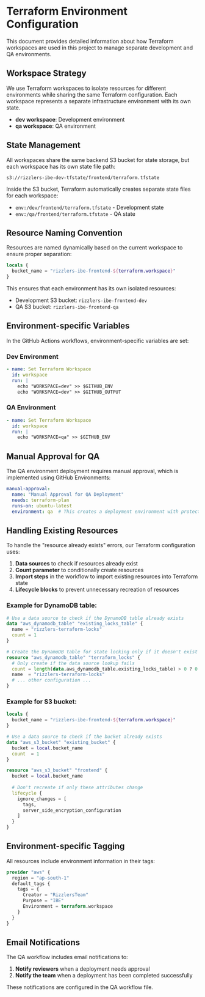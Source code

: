 # Terraform Environment Configuration

This document provides detailed information about how Terraform workspaces are used in this project to manage separate development and QA environments.

## Workspace Strategy

We use Terraform workspaces to isolate resources for different environments while sharing the same Terraform configuration. Each workspace represents a separate infrastructure environment with its own state.

- **dev workspace**: Development environment
- **qa workspace**: QA environment

## State Management

All workspaces share the same backend S3 bucket for state storage, but each workspace has its own state file path:

```
s3://rizzlers-ibe-dev-tfstate/frontend/terraform.tfstate
```

Inside the S3 bucket, Terraform automatically creates separate state files for each workspace:

- `env:/dev/frontend/terraform.tfstate` - Development state
- `env:/qa/frontend/terraform.tfstate` - QA state

## Resource Naming Convention

Resources are named dynamically based on the current workspace to ensure proper separation:

```terraform
locals {
  bucket_name = "rizzlers-ibe-frontend-${terraform.workspace}"
}
```

This ensures that each environment has its own isolated resources:

- Development S3 bucket: `rizzlers-ibe-frontend-dev`
- QA S3 bucket: `rizzlers-ibe-frontend-qa`

## Environment-specific Variables

In the GitHub Actions workflows, environment-specific variables are set:

### Dev Environment
```yaml
- name: Set Terraform Workspace
  id: workspace
  run: |
    echo "WORKSPACE=dev" >> $GITHUB_ENV
    echo "WORKSPACE=dev" >> $GITHUB_OUTPUT
```

### QA Environment
```yaml
- name: Set Terraform Workspace
  id: workspace
  run: |
    echo "WORKSPACE=qa" >> $GITHUB_ENV
```

## Manual Approval for QA

The QA environment deployment requires manual approval, which is implemented using GitHub Environments:

```yaml
manual-approval:
  name: "Manual Approval for QA Deployment"
  needs: terraform-plan
  runs-on: ubuntu-latest
  environment: qa  # This creates a deployment environment with protection rules
```

## Handling Existing Resources

To handle the "resource already exists" errors, our Terraform configuration uses:

1. **Data sources** to check if resources already exist
2. **Count parameter** to conditionally create resources
3. **Import steps** in the workflow to import existing resources into Terraform state
4. **Lifecycle blocks** to prevent unnecessary recreation of resources

### Example for DynamoDB table:

```terraform
# Use a data source to check if the DynamoDB table already exists
data "aws_dynamodb_table" "existing_locks_table" {
  name = "rizzlers-terraform-locks"
  count = 1
}

# Create the DynamoDB table for state locking only if it doesn't exist
resource "aws_dynamodb_table" "terraform_locks" {
  # Only create if the data source lookup fails
  count = length(data.aws_dynamodb_table.existing_locks_table) > 0 ? 0 : 1
  name  = "rizzlers-terraform-locks"
  # ... other configuration ...
}
```

### Example for S3 bucket:

```terraform
locals {
  bucket_name = "rizzlers-ibe-frontend-${terraform.workspace}"
}

# Use a data source to check if the bucket already exists
data "aws_s3_bucket" "existing_bucket" {
  bucket = local.bucket_name
  count  = 1
}

resource "aws_s3_bucket" "frontend" {
  bucket = local.bucket_name
  
  # Don't recreate if only these attributes change
  lifecycle {
    ignore_changes = [
      tags,
      server_side_encryption_configuration
    ]
  }
}
```

## Environment-specific Tagging

All resources include environment information in their tags:

```terraform
provider "aws" {
  region = "ap-south-1"
  default_tags {
    tags = {
      Creator = "RizzlersTeam"
      Purpose = "IBE"
      Environment = terraform.workspace
    }
  }
}
```

## Email Notifications

The QA workflow includes email notifications to:

1. **Notify reviewers** when a deployment needs approval
2. **Notify the team** when a deployment has been completed successfully

These notifications are configured in the QA workflow file. 